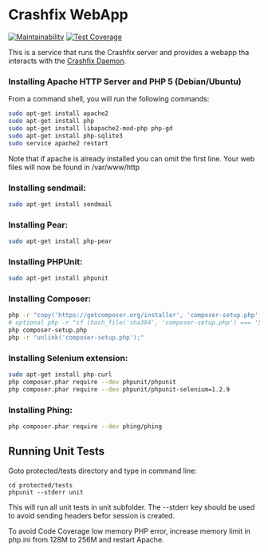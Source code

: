 # Crashfix WebApp

[![Maintainability](https://api.codeclimate.com/v1/badges/ccde55326c7afd78fb10/maintainability)](https://codeclimate.com/github/jsonzilla/crashfix_webapp/maintainability)
[![Test Coverage](https://api.codeclimate.com/v1/badges/ccde55326c7afd78fb10/test_coverage)](https://codeclimate.com/github/jsonzilla/crashfix_webapp/test_coverage)

This is a service that runs the Crashfix server and provides a webapp tha interacts with the [Crashfix Daemon](https://github.com/jsonzilla/crashfix_webapp).

### Installing Apache HTTP Server and PHP 5 (Debian/Ubuntu)

From a command shell, you will run the following commands:
```bash
sudo apt-get install apache2
sudo apt-get install php
sudo apt-get install libapache2-mod-php php-gd
sudo apt-get install php-sqlite3
sudo service apache2 restart
```

Note that if apache is already installed you can omit the first line.
Your web files will now be found in /var/www/http

### Installing sendmail:

```bash
sudo apt-get install sendmail
```

### Installing Pear:
```bash
sudo apt-get install php-pear
```

### Installing PHPUnit:
```bash
sudo apt-get install phpunit
```

### Installing Composer:
```bash
php -r "copy('https://getcomposer.org/installer', 'composer-setup.php');"
# optional php -r "if (hash_file('sha384', 'composer-setup.php') === '55ce33d7678c5a611085589f1f3ddf8b3c52d662cd01d4ba75c0ee0459970c2200a51f492d557530c71c15d8dba01eae') { echo 'Installer verified'; } else { echo 'Installer corrupt'; unlink('composer-setup.php'); } echo PHP_EOL;"
php composer-setup.php
php -r "unlink('composer-setup.php');"
```

### Installing Selenium extension:
```bash
sudo apt-get install php-curl
php composer.phar require --dev phpunit/phpunit
php composer.phar require --dev phpunit/phpunit-selenium=1.2.9
```

### Installing Phing:
```bash
php composer.phar require --dev phing/phing
```

## Running Unit Tests
Goto protected/tests directory and type in command line:
```
cd protected/tests
phpunit --stderr unit
```

This will run all unit tests in unit subfolder. The --stderr key
should be used to avoid sending headers befor session is created.

To avoid Code Coverage low memory PHP error, increase memory limit
in php.ini from 128M to 256M and restart Apache.
